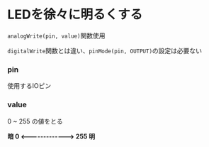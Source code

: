 # LEDを徐々に明るくする

`analogWrite(pin, value)`関数使用

`digitalWrite`関数とは違い、`pinMode(pin, OUTPUT)`の設定は必要ない

### pin

使用するIOピン

### value

0 ~ 255 の値をとる

**暗 0 <-------------> 255 明**
